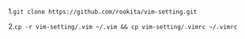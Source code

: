 1.`git clone https://github.com/rookita/vim-setting.git`

2.`cp -r vim-setting/.vim ~/.vim && cp vim-setting/.vimrc ~/.vimrc`
